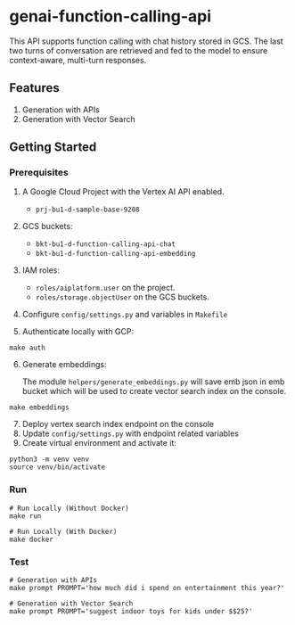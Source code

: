 # genai-function-calling-api

This API supports function calling with chat history stored in GCS. The last two turns of conversation are retrieved and fed to the model to ensure context-aware, multi-turn responses.

## Features

1. Generation with APIs
2. Generation with Vector Search

## Getting Started

### Prerequisites

1. A Google Cloud Project with the Vertex AI API enabled.

   - `prj-bu1-d-sample-base-9208`

2. GCS buckets:

   - `bkt-bu1-d-function-calling-api-chat`
   - `bkt-bu1-d-function-calling-api-embedding`

3. IAM roles:

   - `roles/aiplatform.user` on the project.
   - `roles/storage.objectUser` on the GCS buckets.

4. Configure `config/settings.py` and variables in `Makefile`
5. Authenticate locally with GCP:

```
make auth
```

6. Generate embeddings:

   The module `helpers/generate_embeddings.py` will save emb json in emb bucket which will be used to create vector search index on the console.

```
make embeddings
```

7. Deploy vertex search index endpoint on the console
8. Update `config/settings.py` with endpoint related variables
9. Create virtual environment and activate it:

```
python3 -m venv venv
source venv/bin/activate
```

### Run

```
# Run Locally (Without Docker)
make run

# Run Locally (With Docker)
make docker

```

### Test

```
# Generation with APIs
make prompt PROMPT='how much did i spend on entertainment this year?'

# Generation with Vector Search
make prompt PROMPT='suggest indoor toys for kids under $$25?'

```
